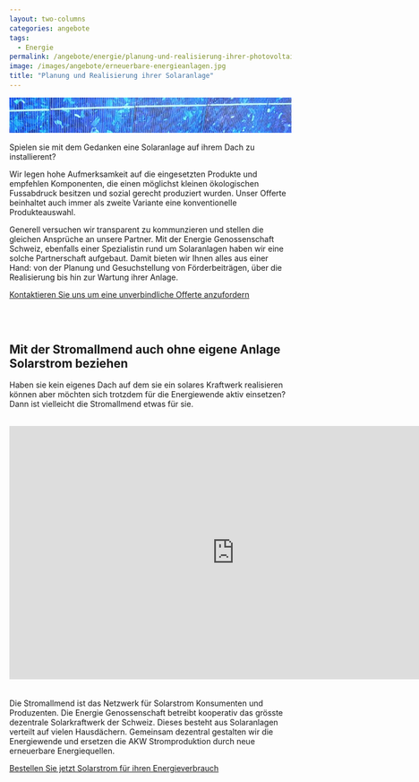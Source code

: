 ```yaml
---
layout: two-columns
categories: angebote
tags:
  - Energie
permalink: /angebote/energie/planung-und-realisierung-ihrer-photovoltaikanlage/
image: /images/angebote/erneuerbare-energieanlagen.jpg
title: "Planung und Realisierung ihrer Solaranlage"
---
```

<div class="angebot-top-wide"><img title="Planung und Realisierung ihrer Solaranlage" src="/images/angebote/erneuerbare-energieanlagen_sub.jpg"></div>

Spielen sie mit dem Gedanken eine Solaranlage auf ihrem Dach zu installierent?

Wir legen hohe Aufmerksamkeit auf die eingesetzten Produkte und empfehlen Komponenten, die einen möglichst kleinen ökologischen Fussabdruck besitzen und sozial gerecht produziert wurden. Unser Offerte beinhaltet auch immer als zweite Variante eine konventionelle Produkteauswahl.  

Generell versuchen wir transparent zu kommunzieren und stellen die gleichen Ansprüche an unsere Partner. Mit der Energie Genossenschaft Schweiz, ebenfalls einer Spezialistin rund um Solaranlagen haben wir eine solche Partnerschaft aufgebaut. Damit bieten wir Ihnen alles aus einer Hand: von der Planung und Gesuchstellung von Förderbeiträgen, über die Realisierung bis hin zur Wartung ihrer Anlage.

<a href="https://www.sinndrin.ch/ueber-uns/kontakt/" class="button big expand"><i class="fi-arrow-right"></i> Kontaktieren Sie uns um eine unverbindliche Offerte anzufordern</a>

<br>
<br>

## Mit der Stromallmend auch ohne eigene Anlage Solarstrom beziehen

Haben sie kein eigenes Dach auf dem sie ein solares Kraftwerk realisieren können aber möchten sich trotzdem für die Energiewende aktiv einsetzen? Dann ist vielleicht die Stromallmend etwas für sie.

<br>

<iframe width="803" height="452" src="https://www.youtube.com/embed/LgR6MwzIX9A" frameborder="0" allowfullscreen></iframe>

<br>
<br>

Die Stromallmend ist das Netzwerk für Solarstrom Konsumenten und Produzenten. Die Energie Genossenschaft betreibt kooperativ das grösste dezentrale Solarkraftwerk der Schweiz. Dieses besteht aus Solaranlagen verteilt auf vielen Hausdächern. Gemeinsam dezentral gestalten wir die Energiewende und ersetzen die AKW Stromproduktion durch neue erneuerbare Energiequellen.

<a class="button expand" target="_blank" href="http://www.energiegenossenschaft.ch/wp2/wp-admin/admin-ajax.php?action=frm_forms_preview&form=dy948g222">Bestellen Sie jetzt Solarstrom für ihren Energieverbrauch</a>
